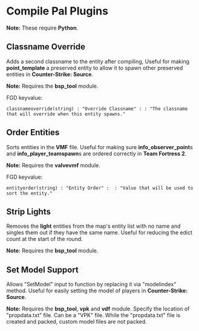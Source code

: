 # Compile Pal Plugins
**Note:** These require **Python**.
## Classname Override
Adds a second classname to the entity after compiling,
Useful for making **point_template** a preserved entity to allow it to spawn other preserved entities in **Counter-Strike: Source**.

**Note:**
Requires the **bsp_tool** module.

FGD keyvalue:

```classnameoverride(string) : "Override Classname" : : "The classname that will override when this entity spawns."```
## Order Entities
Sorts entities in the **VMF** file.
Useful for making sure **info_observer_point**s and **info_player_teamspawn**s are ordered correctly in **Team Fortress 2**.

**Note:**
Requires the **valvevmf** module.

FGD keyvalue:

```entityorder(string) : "Entity Order" :  : "Value that will be used to sort the entity."```
## Strip Lights
Removes the **light** entities from the map's entity list with no name and singles them out if they have the same name.
Useful for reducing the edict count at the start of the round.

**Note:**
Requires the **bsp_tool** module.
## Set Model Support
Allows "SetModel" input to function by replacing it via "modelindex" method.
Useful for easily setting the model of players in **Counter-Strike: Source**.

**Note:** 
Requires the **bsp_tool**, **vpk** and **vdf** module.
Specify the location of "propdata.txt" file. Can be a "VPK" file.
While the "propdata.txt" file is created and packed, custom model files are not packed.
